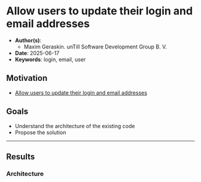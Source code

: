 # Allow users to update their login and email addresses

- **Author(s)**:
  - Maxim Geraskin. unTill Software Development Group B. V.
- **Date**: 2025-06-17
- **Keywords**: login, email, user

## Motivation

- [Allow users to update their login and email addresses](https://github.com/voedger/voedger/issues/3154)

## Goals

- Understand the architecture of the existing code
- Propose the solution

---

## Results

### Architecture

